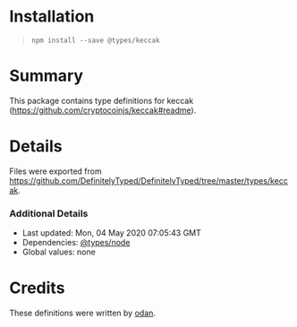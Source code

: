 # Installation
> `npm install --save @types/keccak`

# Summary
This package contains type definitions for keccak (https://github.com/cryptocoinjs/keccak#readme).

# Details
Files were exported from https://github.com/DefinitelyTyped/DefinitelyTyped/tree/master/types/keccak.

### Additional Details
 * Last updated: Mon, 04 May 2020 07:05:43 GMT
 * Dependencies: [@types/node](https://npmjs.com/package/@types/node)
 * Global values: none

# Credits
These definitions were written by [odan](https://github.com/odanado).
